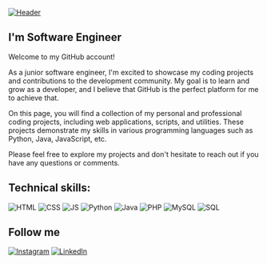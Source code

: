[![Header](https://resumespice.com/wp-content/uploads/2021/03/1.png)](https://www.instagram.com/kamzadias/)


## I'm Software Engineer 
Welcome to my GitHub account!

As a junior software engineer, I'm excited to showcase my coding projects and contributions to the development community. My goal is to learn and grow as a developer, and I believe that GitHub is the perfect platform for me to achieve that.

On this page, you will find a collection of my personal and professional coding projects, including web applications, scripts, and utilities. These projects demonstrate my skills in various programming languages such as Python, Java, JavaScript, etc.

Please feel free to explore my projects and don't hesitate to reach out if you have any questions or comments.

## Technical skills:
![HTML](https://img.shields.io/badge/HTML5-E34F26?style=for-the-badge&logo=html5&logoColor=white)
![CSS](https://img.shields.io/badge/CSS3-1572B6?style=for-the-badge&logo=css3&logoColor=white)
![JS](https://img.shields.io/badge/JavaScript-F7DF1E?style=for-the-badge&logo=javascript&logoColor=black)
![Python](https://img.shields.io/badge/-Python-090909?style=for-the-badge&logo=python&logoColor=47C5FB)
![Java](https://img.shields.io/badge/Java-ED8B00?style=for-the-badge&logo=java&logoColor=white)
![PHP](https://img.shields.io/badge/PHP-777BB4?style=for-the-badge&logo=php&logoColor=white)
![MySQL](https://img.shields.io/badge/MySQL-00000F?style=for-the-badge&logo=mysql&logoColor=white)
![SQL](https://img.shields.io/badge/-Sql-090909?style=for-the-badge&logo=postgresql&logoColor=47C5FB)

## Follow me
[![Instagram](https://img.shields.io/badge/-Instagram-090909?style=for-the-badge&logo=instagram&logoColor=B4068E)](https://www.instagram.com/kamzadias/)
[![LinkedIn](https://img.shields.io/badge/-LinkedIn-090909?style=for-the-badge&logo=linkedin&logoColor=007886)](https://www.linkedin.com/in/dias-kamza/)
